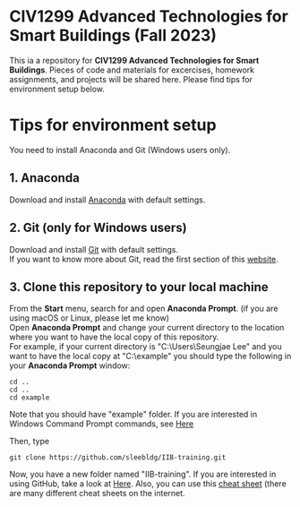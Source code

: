 # CIV1299 Advanced Technologies for Smart Buildings (Fall 2023)
This ia a repository for **CIV1299 Advanced Technologies for Smart Buildings**. Pieces of code and materials for excercises, homework assignments, and projects will be shared here. Please find tips for environment setup below. 

# Tips for environment setup
You need to install Anaconda and Git (Windows users only).

## 1. Anaconda
Download and install [Anaconda](https://www.anaconda.com/products/individual#Downloads) with default settings.

## 2. Git (only for Windows users)
Download and install [Git](https://git-scm.com/) with default settings.<br>
If you want to know more about Git, read the first section of this [website](https://en.wikipedia.org/wiki/Git).

## 3. Clone this repository to your local machine
From the **Start** menu, search for and open **Anaconda Prompt**. (if you are using macOS or Linux, please let me know)<br>
Open **Anaconda Prompt** and change your current directory to the location where you want to have the local copy of this repository.<br>
For example, if your current directory is "C:\Users\Seungjae Lee" and you want to have the local copy at "C:\example" you should type the following in your **Anaconda Prompt** window:
```
cd ..
cd ..
cd example
```
Note that you should have "example" folder. If you are interested in Windows Command Prompt commands, see [Here](http://www.cs.columbia.edu/~sedwards/classes/2015/1102-fall/Command%20Prompt%20Cheatsheet.pdf)


Then, type
```
git clone https://github.com/sleebldg/IIB-training.git
```
Now, you have a new folder named "IIB-training".
If you are interested in using GitHub, take a look at [Here](https://guides.github.com/activities/hello-world/). Also, you can use this [cheat sheet](https://education.github.com/git-cheat-sheet-education.pdf) (there are many different cheat sheets on the internet.
